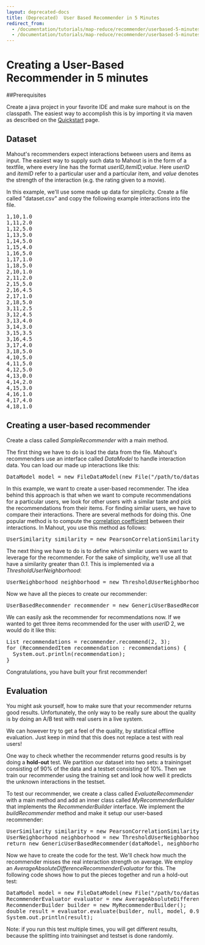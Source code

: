 ```yaml
---
layout: deprecated-docs
title: (Deprecated)  User Based Recommender in 5 Minutes
redirect_from:
  - /documentation/tutorials/map-reduce/recommender/userbased-5-minutes
  - /documentation/tutorials/map-reduce/recommender/userbased-5-minutes.html
---
```




# Creating a User-Based Recommender in 5 minutes

##Prerequisites

Create a java project in your favorite IDE and make sure mahout is on the classpath. The easiest way to accomplish this is by importing it via maven as described on the [Quickstart](/users/basics/quickstart.html) page.


## Dataset

Mahout's recommenders expect interactions between users and items as input. The easiest way to supply such data to Mahout is in the form of a textfile, where every line has the format *userID,itemID,value*. Here *userID* and *itemID* refer to a particular user and a particular item, and *value* denotes the strength of the interaction (e.g. the rating given to a movie).

In this example, we'll use some made up data for simplicity. Create a file called "dataset.csv" and copy the following example interactions into the file. 

<pre>
1,10,1.0
1,11,2.0
1,12,5.0
1,13,5.0
1,14,5.0
1,15,4.0
1,16,5.0
1,17,1.0
1,18,5.0
2,10,1.0
2,11,2.0
2,15,5.0
2,16,4.5
2,17,1.0
2,18,5.0
3,11,2.5
3,12,4.5
3,13,4.0
3,14,3.0
3,15,3.5
3,16,4.5
3,17,4.0
3,18,5.0
4,10,5.0
4,11,5.0
4,12,5.0
4,13,0.0
4,14,2.0
4,15,3.0
4,16,1.0
4,17,4.0
4,18,1.0
</pre>

## Creating a user-based recommender

Create a class called *SampleRecommender* with a main method.

The first thing we have to do is load the data from the file. Mahout's recommenders use an interface called *DataModel* to handle interaction data. You can load our made up interactions like this:

<pre>
DataModel model = new FileDataModel(new File("/path/to/dataset.csv"));
</pre>

In this example, we want to create a user-based recommender. The idea behind this approach is that when we want to compute recommendations for a particular users, we look for other users with a similar taste and pick the recommendations from their items. For finding similar users, we have to compare their interactions. There are several methods for doing this. One popular method is to compute the [correlation coefficient](https://en.wikipedia.org/wiki/Pearson_product-moment_correlation_coefficient) between their interactions. In Mahout, you use this method as follows:

<pre>
UserSimilarity similarity = new PearsonCorrelationSimilarity(model);
</pre>

The next thing we have to do is to define which similar users we want to leverage for the recommender. For the sake of simplicity, we'll use all that have a similarity greater than *0.1*. This is implemented via a *ThresholdUserNeighborhood*:

<pre>UserNeighborhood neighborhood = new ThresholdUserNeighborhood(0.1, similarity, model);</pre>

Now we have all the pieces to create our recommender:

<pre>
UserBasedRecommender recommender = new GenericUserBasedRecommender(model, neighborhood, similarity);
</pre>
        
We can easily ask the recommender for recommendations now. If we wanted to get three items recommended for the user with *userID* 2, we would do it like this:
	

<pre>
List<RecommendedItem> recommendations = recommender.recommend(2, 3);
for (RecommendedItem recommendation : recommendations) {
  System.out.println(recommendation);
}
</pre>


Congratulations, you have built your first recommender!


## Evaluation

You might ask yourself, how to make sure that your recommender returns good results. Unfortunately, the only way to be really sure about the quality is by doing an A/B test with real users in a live system.

We can however try to get a feel of the quality, by statistical offline evaluation. Just keep in mind that this does not replace a test with real users!

One way to check whether the recommender returns good results is by doing a **hold-out** test. We partition our dataset into two sets: a trainingset consisting of 90% of the data and a testset consisting of 10%. Then we train our recommender using the training set and look how well it predicts the unknown interactions in the testset.

To test our recommender, we create a class called *EvaluateRecommender* with a main method and add an inner class called *MyRecommenderBuilder* that implements the *RecommenderBuilder* interface. We implement the *buildRecommender* method and make it setup our user-based recommender:

<pre>
UserSimilarity similarity = new PearsonCorrelationSimilarity(dataModel);
UserNeighborhood neighborhood = new ThresholdUserNeighborhood(0.1, similarity, dataModel);
return new GenericUserBasedRecommender(dataModel, neighborhood, similarity);
</pre>

Now we have to create the code for the test. We'll check how much the recommender misses the real interaction strength on average. We employ an *AverageAbsoluteDifferenceRecommenderEvaluator* for this. The following code shows how to put the pieces together and run a hold-out test: 

<pre>
DataModel model = new FileDataModel(new File("/path/to/dataset.csv"));
RecommenderEvaluator evaluator = new AverageAbsoluteDifferenceRecommenderEvaluator();
RecommenderBuilder builder = new MyRecommenderBuilder();
double result = evaluator.evaluate(builder, null, model, 0.9, 1.0);
System.out.println(result);
</pre>

Note: if you run this test multiple times, you will get different results, because the splitting into trainingset and testset is done randomly. 











